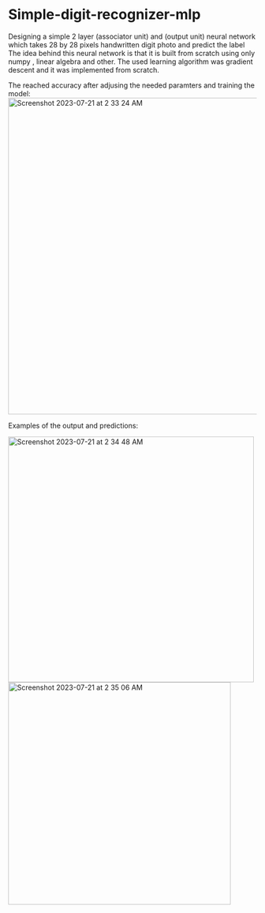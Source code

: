 # Simple-digit-recognizer-mlp
Designing a simple 2 layer (associator unit) and (output unit) neural network which takes 28 by 28 pixels handwritten digit photo and predict the  label
The idea behind this neural network is that it is built from scratch using only numpy , linear algebra and other. The used learning algorithm was gradient descent and it was implemented from scratch.

The reached accuracy after adjusing the needed paramters and training the model:
<img width="642" alt="Screenshot 2023-07-21 at 2 33 24 AM" src="https://github.com/python-arch/Simple-digit-recognizer-mlp/assets/53436138/a1c14054-e935-4b7e-876b-426e75476d65">

Examples of the output and predictions:


<img width="498" alt="Screenshot 2023-07-21 at 2 34 48 AM" src="https://github.com/python-arch/Simple-digit-recognizer-mlp/assets/53436138/209556ee-ea3e-4765-ab55-8ba8c9ace405">


<img width="451" alt="Screenshot 2023-07-21 at 2 35 06 AM" src="https://github.com/python-arch/Simple-digit-recognizer-mlp/assets/53436138/96326d87-3bf9-493e-98f1-41ba08d95564">
